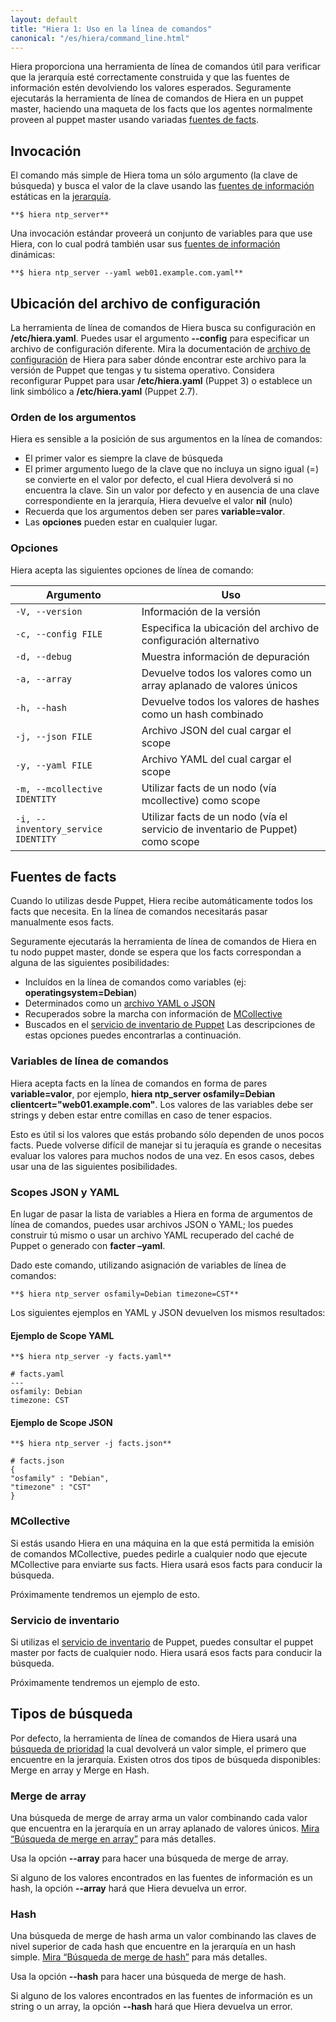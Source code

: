```yaml
---
layout: default
title: "Hiera 1: Uso en la línea de comandos"
canonical: "/es/hiera/command_line.html"
---
```


Hiera proporciona una herramienta de línea de comandos útil para verificar que la jerarquía esté correctamente construida y que las fuentes de información estén devolviendo los valores esperados. Seguramente ejecutarás la herramienta de línea de comandos de Hiera en un puppet master, haciendo una maqueta de los facts que los agentes normalmente proveen al puppet master usando variadas [fuentes de facts](http://docs.puppetlabs.com/es/hiera/command_line.html#fact-sources).

## Invocación
El comando más simple de Hiera toma un sólo argumento (la clave de búsqueda) y busca el valor de la clave usando las [fuentes de información](http://docs.puppetlabs.com/es/hiera/data_sources.html) estáticas en la [jerarquía](http://docs.puppetlabs.com/es/hiera/hierarchy.html).

	**$ hiera ntp_server**

Una invocación estándar proveerá un conjunto de variables para que use Hiera, con lo cual podrá también usar sus [fuentes de información](http://docs.puppetlabs.com/es/hiera/data_sources.html) dinámicas:

	**$ hiera ntp_server --yaml web01.example.com.yaml**

## Ubicación del archivo de configuración

La herramienta de línea de comandos de Hiera busca su configuración en **/etc/hiera.yaml**. Puedes usar el argumento **--config** para especificar un archivo de configuración diferente. Mira la documentación de [archivo de configuración](http://docs.puppetlabs.com/es/hiera/configuring.html#location) de Hiera para saber dónde encontrar este archivo para la versión de Puppet que tengas y tu sistema operativo. Considera reconfigurar Puppet para usar **/etc/hiera.yaml** (Puppet 3) o establece un link simbólico a **/etc/hiera.yaml** (Puppet 2.7).

### Orden de los argumentos
Hiera es sensible a la posición de sus argumentos en la línea de comandos:

+ El primer valor es siempre la clave de búsqueda
+ El primer argumento luego de la clave que no incluya un signo igual (=) se convierte en el valor por defecto, el cual Hiera devolverá si no encuentra la clave. Sin un valor por defecto y en ausencia de una clave correspondiente en la jerarquía, Hiera devuelve el valor **nil** (nulo)
+ Recuerda que los argumentos deben ser pares **variable=valor**.
+ Las **opciones** pueden estar en cualquier lugar.

### Opciones
Hiera acepta las siguientes opciones de línea de comando:

<table>
 <thead>
  <tr>
	<th>Argumento</th>
	<th>Uso</th>
  </tr>
 </thead>
 <tbody>
	<tr>
	 <td><code>-V, --version</code></td>
	 <td>Información de la versión</td>
	</tr>
	<tr>
	 <td><code>-c, --config FILE</code></td>
	 <td>Especifica la ubicación del archivo de configuración alternativo</td>
	</tr>
	<tr>
	 <td><code>-d, --debug</code></td>
	 <td>Muestra información de depuración</td>
	</tr>
	<tr>
	 <td><code>-a, --array</code></td>
	 <td>Devuelve todos los valores como un array aplanado de valores únicos</td>
	</tr>
	<tr>
	 <td><code>-h, --hash</code></td>
	 <td>Devuelve todos los valores de hashes como un hash combinado</td>
	</tr>
	<tr>
	 <td><code>-j, --json FILE</code></td>
	 <td>Archivo JSON del cual cargar el scope</td>
	</tr>
	<tr>
	 <td><code>-y, --yaml FILE</code></td>
	 <td>Archivo YAML del cual cargar el scope</td>
	</tr>
	<tr>
	 <td><code>-m, --mcollective IDENTITY</code></td>
	 <td>Utilizar facts de un nodo (vía mcollective) como scope</td>
	</tr>
	<tr>
	 <td><code>-i, --inventory_service IDENTITY</code></td>
	 <td>Utilizar facts de un nodo (vía el servicio de inventario de Puppet) como scope</td>
	</tr>
 </tbody>
</table>


## Fuentes de facts
Cuando lo utilizas desde Puppet, Hiera recibe automáticamente todos los facts que necesita. En la línea de comandos necesitarás pasar manualmente esos facts.

Seguramente ejecutarás la herramienta de línea de comandos de Hiera en tu nodo puppet master, donde se espera que los facts correspondan a alguna de las siguientes posibilidades:

+ Incluídos en la línea de comandos como variables (ej: **operatingsystem=Debian**)
+ Determinados como un [archivo YAML o JSON](http://docs.puppetlabs.com/es/hiera/command_line.html#json-and-yaml-scopes)
+ Recuperados sobre la marcha con información de [MCollective](http://docs.puppetlabs.com/es/hiera/command_line.html#mcollective)
+ Buscados en el [servicio de inventario de Puppet](http://docs.puppetlabs.com/es/hiera/command_line.html#inventory-service)
Las descripciones de estas opciones puedes encontrarlas a continuación.

### Variables de línea de comandos

Hiera acepta facts en la línea de comandos en forma de pares **variable=valor**, por ejemplo,  **hiera ntp_server osfamily=Debian clientcert="web01.example.com"**. Los valores de las variables debe ser strings y deben estar entre comillas en caso de tener espacios.

Esto es útil si los valores que estás probando sólo dependen de unos pocos facts. Puede volverse difícil de manejar si tu jeraquía es grande o necesitas evaluar los valores para muchos nodos de una vez. En esos casos, debes usar una de las siguientes posibilidades.

### Scopes JSON y YAML
En lugar de pasar la lista de variables a Hiera en forma de argumentos de línea de comandos, puedes usar archivos JSON o YAML; los puedes construir tú mismo o usar un archivo YAML recuperado del caché de Puppet o generado con **facter –yaml**.

Dado este comando, utilizando asignación de variables de línea de comandos:

	**$ hiera ntp_server osfamily=Debian timezone=CST**

Los siguientes ejemplos en YAML y JSON devuelven los mismos resultados:

#### Ejemplo de Scope YAML
	**$ hiera ntp_server -y facts.yaml**

	# facts.yaml
	---
	osfamily: Debian
	timezone: CST

#### Ejemplo de Scope JSON

	**$ hiera ntp_server -j facts.json**

	# facts.json
	{
  	"osfamily" : "Debian",
  	"timezone" : "CST"
	}

### MCollective

Si estás usando Hiera en una máquina en la que está permitida la emisión de comandos MCollective, puedes pedirle a cualquier nodo que ejecute MCollective para enviarte sus facts. Hiera usará esos facts para conducir la búsqueda.

Próximamente tendremos un ejemplo de esto.

### Servicio de inventario

Si utilizas el [servicio de inventario](http://docs.puppetlabs.com/guides/inventory_service.html) de Puppet, puedes consultar el puppet master por facts de cualquier nodo. Hiera usará esos facts para conducir la búsqueda.

Próximamente tendremos un ejemplo de esto.

## Tipos de búsqueda

Por defecto, la herramienta de línea de comandos de Hiera usará una [búsqueda de prioridad](http://docs.puppetlabs.com/es/hiera/lookup_types.html#priority-default) la cual devolverá un valor simple, el primero que encuentre en la jerarquía. Existen otros dos tipos de búsqueda disponibles: Merge en array y Merge en Hash.

### Merge de array

Una búsqueda de merge de array arma un valor combinando cada valor que encuentra en la jerarquía en un array aplanado de valores únicos. [Mira “Búsqueda de merge en array”](http://docs.puppetlabs.com/es/hiera/lookup_types.html#array-merge) para más detalles.

Usa la opción **--array** para hacer una búsqueda de merge de array.

Si alguno de los valores encontrados en las fuentes de información es un hash, la opción  **--array** hará que Hiera devuelva un error.

### Hash

Una búsqueda de merge de hash arma un valor combinando las claves de nivel superior de cada hash que encuentre en la jerarquía en un hash simple. [Mira “Búsqueda de merge de hash”](http://docs.puppetlabs.com/es/hiera/lookup_types.html#hash-merge) para más detalles.

Usa la opción **--hash** para hacer una búsqueda de merge de hash.

Si alguno de los valores encontrados en las fuentes de información es un string o un array, la opción  **--hash** hará que Hiera devuelva un error.

